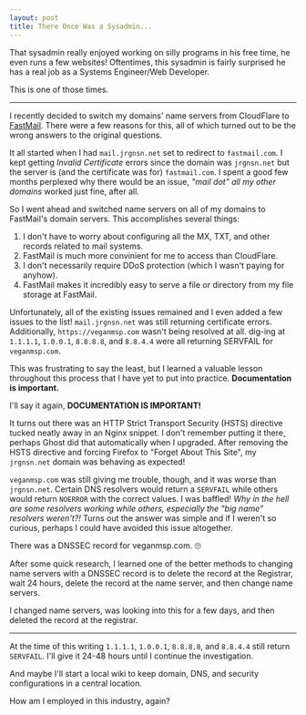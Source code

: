 ```yaml
---
layout: post
title: There Once Was a Sysadmin...
---
```


That sysadmin really enjoyed working on silly programs in his free time,
he even runs a few websites! Oftentimes, this sysadmin is fairly
surprised he has a real job as a Systems Engineer/Web Developer.

This is one of those times.

---

I recently decided to switch my domains' name servers from CloudFlare to
[FastMail][fastmail-ref]. There were a few reasons for this, all of
which turned out to be the wrong answers to the original questions. 

It all started when I had `mail.jrgnsn.net` set to redirect to
`fastmail.com`. I kept getting *Invalid Certificate* errors since the
domain was `jrgnsn.net` but the server is (and the certificate was for)
`fastmail.com`. I spent a good few months perplexed why there would be
an issue, *"mail dot" all my other domains* worked just fine, after all.

So I went ahead and switched name servers on all of my domains to
FastMail's domain servers. This accomplishes several things:

1. I don't have to worry about configuring all the MX, TXT, and other
records related to mail systems.
2. FastMail is much more convinient for me to access than CloudFlare.
3. I don't necessarily require DDoS protection (which I wasn't paying
for anyhow).
4. FastMail makes it incredibly easy to serve a file or directory from
my file storage at FastMail.

Unfortunately, all of the existing issues remained and I even added a
few issues to the list! `mail.jrgnsn.net` was still returning
certificate errors. Additionally, `https://veganmsp.com` wasn't being
resolved at all. dig-ing at `1.1.1.1`, `1.0.0.1`, `8.8.8.8`, and
`8.8.4.4` were all returning SERVFAIL for `veganmsp.com`.

This was frustrating to say the least, but I learned a valuable lesson
throughout this process that I have yet to put into practice.
**Documentation is important.**

I'll say it again, **DOCUMENTATION IS IMPORTANT!**

It turns out there was an HTTP Strict Transport Security (HSTS)
directive tucked neatly away in an Nginx snippet. I don't remember
putting it there, perhaps Ghost did that automatically when I upgraded.
After removing the HSTS directive and forcing Firefox to "Forget About
This Site", my `jrgnsn.net` domain was behaving as expected!

`veganmsp.com` was still giving me trouble, though, and it was worse
than `jrgnsn.net`. Certain DNS resolvers would return a `SERVFAIL` while
others would return `NOERROR` with the correct values. I was baffled!
*Why in the hell are some resolvers working while others, especially the
"big name" resolvers weren't?!* Turns out the answer was simple and if I
weren't so curious, perhaps I could have avoided this issue altogether.

There was a DNSSEC record for veganmsp.com. 🙄

After some quick research, I learned one of the better methods to
changing name servers with a DNSSEC record is to delete the record at
the Registrar, wait 24 hours, delete the record at the name server, and
then change name servers.

I changed name servers, was looking into this for a few days, and then
deleted the record at the registrar.

---

At the time of this writing `1.1.1.1`, `1.0.0.1`, `8.8.8.8`, and
`8.8.4.4` still return `SERVFAIL`. I'll give it 24-48 hours until I
continue the investigation.

And maybe I'll start a local wiki to keep domain, DNS, and security
configurations in a central location.

How am I employed in this industry, again?

[fastmail-ref]: https://www.fastmail.com/?STKI=17835792